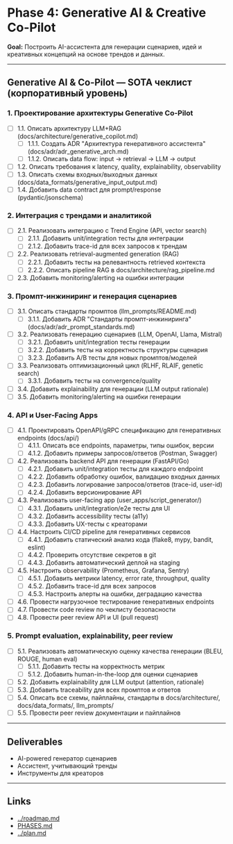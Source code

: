 # Phase 4: Generative AI & Creative Co-Pilot

**Goal:** Построить AI-ассистента для генерации сценариев, идей и креативных концепций на основе трендов и данных.

---

## Generative AI & Co-Pilot — SOTA чеклист (корпоративный уровень)

### 1. Проектирование архитектуры Generative Co-Pilot
- [ ] 1.1. Описать архитектуру LLM+RAG (docs/architecture/generative_copilot.md)
  - [ ] 1.1.1. Создать ADR "Архитектура генеративного ассистента" (docs/adr/adr_generative_arch.md)
  - [ ] 1.1.2. Описать data flow: input → retrieval → LLM → output
- [ ] 1.2. Описать требования к latency, quality, explainability, observability
- [ ] 1.3. Описать схемы входных/выходных данных (docs/data_formats/generative_input_output.md)
- [ ] 1.4. Добавить data contract для prompt/response (pydantic/jsonschema)

### 2. Интеграция с трендами и аналитикой
- [ ] 2.1. Реализовать интеграцию с Trend Engine (API, vector search)
  - [ ] 2.1.1. Добавить unit/integration тесты для интеграции
  - [ ] 2.1.2. Добавить trace-id для всех запросов к трендам
- [ ] 2.2. Реализовать retrieval-augmented generation (RAG)
  - [ ] 2.2.1. Добавить тесты на релевантность retrieved контекста
  - [ ] 2.2.2. Описать pipeline RAG в docs/architecture/rag_pipeline.md
- [ ] 2.3. Добавить monitoring/alerting на ошибки интеграции

### 3. Промпт-инжиниринг и генерация сценариев
- [ ] 3.1. Описать стандарты промптов (llm_prompts/README.md)
  - [ ] 3.1.1. Добавить ADR "Стандарты промпт-инжиниринга" (docs/adr/adr_prompt_standards.md)
- [ ] 3.2. Реализовать генерацию сценариев (LLM, OpenAI, Llama, Mistral)
  - [ ] 3.2.1. Добавить unit/integration тесты генерации
  - [ ] 3.2.2. Добавить тесты на корректность структуры сценария
  - [ ] 3.2.3. Добавить A/B тесты для новых промптов/моделей
- [ ] 3.3. Реализовать оптимизационный цикл (RLHF, RLAIF, genetic search)
  - [ ] 3.3.1. Добавить тесты на convergence/quality
- [ ] 3.4. Добавить explainability для генерации (LLM output rationale)
- [ ] 3.5. Добавить monitoring/alerting на ошибки генерации

### 4. API и User-Facing Apps
- [ ] 4.1. Проектировать OpenAPI/gRPC спецификацию для генеративных endpoints (docs/api/)
  - [ ] 4.1.1. Описать все endpoints, параметры, типы ошибок, версии
  - [ ] 4.1.2. Добавить примеры запросов/ответов (Postman, Swagger)
- [ ] 4.2. Реализовать backend API для генерации (FastAPI/Go)
  - [ ] 4.2.1. Добавить unit/integration тесты для каждого endpoint
  - [ ] 4.2.2. Добавить обработку ошибок, валидацию входных данных
  - [ ] 4.2.3. Добавить логирование запросов/ответов (trace-id, user-id)
  - [ ] 4.2.4. Добавить версионирование API
- [ ] 4.3. Реализовать user-facing app (user_apps/script_generator/)
  - [ ] 4.3.1. Добавить unit/integration/e2e тесты для UI
  - [ ] 4.3.2. Добавить accessibility тесты (a11y)
  - [ ] 4.3.3. Добавить UX-тесты с креаторами
- [ ] 4.4. Настроить CI/CD pipeline для генеративных сервисов
  - [ ] 4.4.1. Добавить статический анализ кода (flake8, mypy, bandit, eslint)
  - [ ] 4.4.2. Проверить отсутствие секретов в git
  - [ ] 4.4.3. Добавить автоматический деплой на staging
- [ ] 4.5. Настроить observability (Prometheus, Grafana, Sentry)
  - [ ] 4.5.1. Добавить метрики latency, error rate, throughput, quality
  - [ ] 4.5.2. Добавить trace-id для всех запросов
  - [ ] 4.5.3. Настроить алерты на ошибки, деградацию качества
- [ ] 4.6. Провести нагрузочное тестирование генеративных endpoints
- [ ] 4.7. Провести code review по чеклисту безопасности
- [ ] 4.8. Провести peer review API и UI (pull request)

### 5. Prompt evaluation, explainability, peer review
- [ ] 5.1. Реализовать автоматическую оценку качества генерации (BLEU, ROUGE, human eval)
  - [ ] 5.1.1. Добавить тесты на корректность метрик
  - [ ] 5.1.2. Добавить human-in-the-loop для оценки сценариев
- [ ] 5.2. Добавить explainability для LLM output (attention, rationale)
- [ ] 5.3. Добавить traceability для всех промптов и ответов
- [ ] 5.4. Описать все схемы, пайплайны, стандарты в docs/architecture/, docs/data_formats/, llm_prompts/
- [ ] 5.5. Провести peer review документации и пайплайнов

---

## Deliverables
- AI-powered генератор сценариев
- Ассистент, учитывающий тренды
- Инструменты для креаторов

---

## Links
- [../roadmap.md](../roadmap.md)
- [PHASES.md](./PHASES.md)
- [../plan.md](../plan.md) 